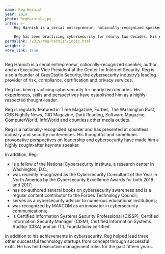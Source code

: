 ```yaml
---
name: Reg Harnish
year: 2019
photo: RegHarnish.jpg
intro: >-
    Reg Harnish is a serial entrepreneur, nationally-recognized speaker, author and an Executive Vice President at the Center for Internet Security. Reg is also a founder of GreyCastle Security, the cybersecurity industry’s leading provider of risk, compliance, certification and privacy services.

    Reg has been practicing cybersecurity for nearly two decades. His experiences, skills and perspectives have established him as a highly-respected thought-leader.
permalink: /2019/reg-harnish/index.html
weight: 2
more_link: true
---
```


Reg Harnish is a serial entrepreneur, nationally-recognized speaker, author and an Executive Vice President at the Center for Internet Security. Reg is also a founder of GreyCastle Security, the cybersecurity industry’s leading provider of risk, compliance, certification and privacy services.

Reg has been practicing cybersecurity for nearly two decades. His experiences, skills and perspectives have established him as a highly-respected thought-leader.  

Reg is regularly featured in Time Magazine, Forbes, The Washington Post, CBS Nightly News, CIO Magazine, Dark Reading, Software Magazine, ComputerWorld, InfoWorld and countless other media outlets.

Reg is a nationally-recognized speaker and has presented at countless industry and security conferences. His thoughtful and sometimes provocative perspectives on leadership and cybersecurity have made him a highly sought-after keynote speaker.  

In addition, Reg:  

* is a fellow of the National Cybersecurity Institute, a research center in Washington, D.C.;
* was recently recognized as the Cybersecurity Consultant of the Year in North America by the Cybersecurity Excellence Awards for both 2018 and 2017;
* has co-authored several books on cybersecurity awareness and is a regular content contributor to the Forbes Technology Council;
* serves as a cybersecurity advisor to numerous educational institutions;
* was recognized by MARCOM as an innovator in cybersecurity communications;
* is Certified Information Systems Security Professional (CISSP), Certified Information Security Manager (CISM), Certified Information Systems Auditor (CISA) and an ITIL Foundations certified.

In addition to his achievements in cybersecurity, Reg helped lead three other successful technology startups from concept through successful exits. He has held executive management roles for the past fifteen years.